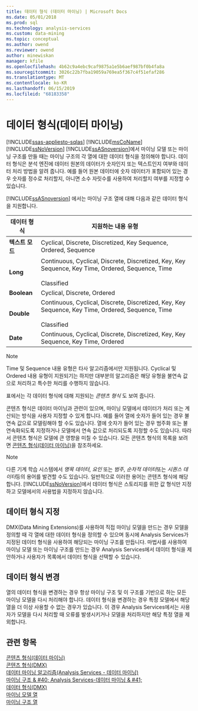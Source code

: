 ```yaml
---
title: 데이터 형식 (데이터 마이닝) | Microsoft Docs
ms.date: 05/01/2018
ms.prod: sql
ms.technology: analysis-services
ms.custom: data-mining
ms.topic: conceptual
ms.author: owend
ms.reviewer: owend
author: minewiskan
manager: kfile
ms.openlocfilehash: 4b62c9a4ebc9caf9875a1e5b6aef987bf0b4fa8a
ms.sourcegitcommit: 3026c22b7fba19059a769ea5f367c4f51efaf286
ms.translationtype: MT
ms.contentlocale: ko-KR
ms.lasthandoff: 06/15/2019
ms.locfileid: "68183358"
---
```

# <a name="data-types-data-mining"></a>데이터 형식(데이터 마이닝)
[!INCLUDE[ssas-appliesto-sqlas](../../includes/ssas-appliesto-sqlas.md)]
  [!INCLUDE[msCoName](../../includes/msconame-md.md)] [!INCLUDE[ssNoVersion](../../includes/ssnoversion-md.md)] [!INCLUDE[ssASnoversion](../../includes/ssasnoversion-md.md)]에서 마이닝 모델 또는 마이닝 구조를 만들 때는 마이닝 구조의 각 열에 대한 데이터 형식을 정의해야 합니다. 데이터 형식은 분석 엔진에 데이터 원본의 데이터가 숫자인지 또는 텍스트인지 여부와 데이터 처리 방법을 알려 줍니다. 예를 들어 원본 데이터에 숫자 데이터가 포함되어 있는 경우 숫자를 정수로 처리할지, 아니면 소수 자릿수를 사용하여 처리할지 여부를 지정할 수 있습니다.  
  
 [!INCLUDE[ssASnoversion](../../includes/ssasnoversion-md.md)] 에서는 마이닝 구조 열에 대해 다음과 같은 데이터 형식을 지원합니다.  
  
|데이터 형식|지원하는 내용 유형|  
|---------------|-----------------------------|  
|**텍스트 모드**|Cyclical, Discrete, Discretized, Key Sequence, Ordered, Sequence|  
|**Long**|Continuous, Cyclical, Discrete, Discretized, Key, Key Sequence, Key Time, Ordered, Sequence, Time<br /><br /> Classified|  
|**Boolean**|Cyclical, Discrete, Ordered|  
|**Double**|Continuous, Cyclical, Discrete, Discretized, Key, Key Sequence, Key Time, Ordered, Sequence, Time<br /><br /> Classified|  
|**Date**|Continuous, Cyclical, Discrete, Discretized, Key, Key Sequence, Key Time, Ordered|  
  
> [!NOTE]  
>  Time 및 Sequence 내용 유형은 타사 알고리즘에서만 지원됩니다. Cyclical 및 Ordered 내용 유형이 지원되기는 하지만 대부분의 알고리즘은 해당 유형을 불연속 값으로 처리하고 특수한 처리를 수행하지 않습니다.  
  
 표에서는 각 데이터 형식에 대해 지원되는 *콘텐츠 형식* 도 보여 줍니다.  
  
 콘텐츠 형식은 데이터 마이닝과 관련이 있으며, 마이닝 모델에서 데이터가 처리 또는 계산되는 방식을 사용자 지정할 수 있게 합니다. 예를 들어 열에 숫자가 들어 있는 경우 불연속 값으로 모델링해야 할 수도 있습니다. 열에 숫자가 들어 있는 경우 범주화 또는 불연속화되도록 지정하거나 모델에서 연속 값으로 처리되도록 지정할 수도 있습니다. 따라서 콘텐츠 형식은 모델에 큰 영향을 미칠 수 있습니다. 모든 콘텐츠 형식의 목록을 보려면 [콘텐츠 형식&#40;데이터 마이닝&#41;](../../analysis-services/data-mining/content-types-data-mining.md)을 참조하세요.  
  
> [!NOTE]  
>  다른 기계 학습 시스템에서 *명목 데이터*, *요인* 또는 *범주*, *순차적 데이터*또는 *시퀀스 데이터*등의 용어를 발견할 수도 있습니다. 일반적으로 이러한 용어는 콘텐츠 형식에 해당합니다. [!INCLUDE[ssNoVersion](../../includes/ssnoversion-md.md)]에서 데이터 형식은 스토리지를 위한 값 형식만 지정하고 모델에서의 사용법을 지정하지 않습니다.  
  
## <a name="specifying-a-data-type"></a>데이터 형식 지정  
 DMX(Data Mining Extensions)를 사용하여 직접 마이닝 모델을 만드는 경우 모델을 정의할 때 각 열에 대한 데이터 형식을 정의할 수 있으며 동시에 Analysis Services가 지정된 데이터 형식을 사용하여 해당되는 마이닝 구조를 만듭니다. 마법사를 사용하여 마이닝 모델 또는 마이닝 구조를 만드는 경우 Analysis Services에서 데이터 형식을 제안하거나 사용자가 목록에서 데이터 형식을 선택할 수 있습니다.  
  
## <a name="changing-a-data-type"></a>데이터 형식 변경  
 열의 데이터 형식을 변경하는 경우 항상 마이닝 구조 및 이 구조를 기반으로 하는 모든 마이닝 모델을 다시 처리해야 합니다. 데이터 형식을 변경하는 경우 특정 모델에서 해당 열을 더 이상 사용할 수 없는 경우가 있습니다. 이 경우 Analysis Services에서는 사용자가 모델을 다시 처리할 때 오류를 발생시키거나 모델을 처리하지만 해당 특정 열을 제외합니다.  
  
## <a name="see-also"></a>관련 항목  
 [콘텐츠 형식&#40;데이터 마이닝&#41;](../../analysis-services/data-mining/content-types-data-mining.md)   
 [콘텐츠 형식&#40;DMX&#41;](../../dmx/content-types-dmx.md)   
 [데이터 마이닝 알고리즘&#40;Analysis Services - 데이터 마이닝&#41;](../../analysis-services/data-mining/data-mining-algorithms-analysis-services-data-mining.md)   
 [마이닝 구조 & #40; Analysis Services-데이터 마이닝 & #41;](../../analysis-services/data-mining/mining-structures-analysis-services-data-mining.md)   
 [데이터 형식&#40;DMX&#41;](../../dmx/data-types-dmx.md)   
 [마이닝 모델 열](../../analysis-services/data-mining/mining-model-columns.md)   
 [마이닝 구조 열](../../analysis-services/data-mining/mining-structure-columns.md)  
  
  
